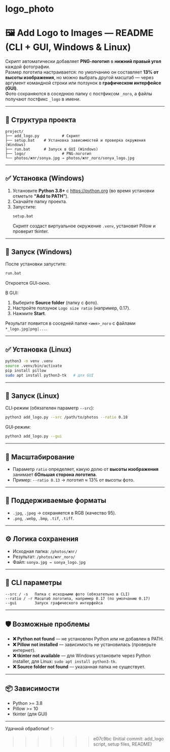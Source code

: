 # logo_photo

# 🖼️ Add Logo to Images — README (CLI + GUI, Windows & Linux)

Скрипт автоматически добавляет **PNG‑логотип** в **нижний правый угол** каждой фотографии.  
Размер логотипа настраивается: по умолчанию он составляет **13% от высоты изображения**, но можно выбрать другой масштаб — через аргумент командной строки или ползунок в **графическом интерфейсе (GUI)**.  
Фото сохраняются в соседнюю папку с постфиксом `_лого`, а файлы получают постфикс `_logo` в имени.  

---

## 📁 Структура проекта

```
project/
├── add_logo.py          # Скрипт
├── setup.bat    # Установка зависимостей и проверка окружения (Windows)
├── run.bat      # Запуск в GUI (Windows)
├── logo/                # PNG‑логотип
└── photos/жпг/sonya.jpg → photos/жпг_лого/sonya_logo.jpg
```

---

## ✅ Установка (Windows)

1. Установите **Python 3.8+** с https://python.org (во время установки отметьте **“Add to PATH”**).  
2. Скачайте папку проекта.  
3. Запустите:  
   ```bat
   setup.bat
   ```  
   Скрипт создаст виртуальное окружение `.venv`, установит Pillow и проверит tkinter.  
---

## 🚀 Запуск (Windows)

После установки запустите:  
```bat
run.bat
```
Откроется GUI‑окно.  

В GUI:
1. Выберите **Source folder** (папку с фото).  
2. Настройте ползунок `Logo size ratio` (например, 0.17).  
3. Нажмите **Start**.  

Результат появится в соседней папке `<имя>_лого` с файлами `*_logo.jpg|png|...`.  

---

## ✅ Установка (Linux)

```bash
python3 -m venv .venv
source .venv/bin/activate
pip install pillow
sudo apt install python3-tk   # для GUI
```

---

## 🚀 Запуск (Linux)

CLI‑режим (обязателен параметр `--src`):  
```bash
python3 add_logo.py --src /path/to/photos --ratio 0.18
```

GUI‑режим:  
```bash
python3 add_logo.py --gui
```

---

## 🧠 Масштабирование

- Параметр `ratio` определяет, какую долю от **высоты изображения** занимает **бОльшая сторона логотипа**.  
- Пример: `--ratio 0.13` → логотип ≈ 13% от высоты фото.  

---

## 🧩 Поддерживаемые форматы

- `.jpg`, `.jpeg` → сохраняется в RGB (качество 95).  
- `.png`, `.webp`, `.bmp`, `.tif`, `.tiff`.  

---

## ⚙️ Логика сохранения

- Исходная папка: `/photos/жпг/`  
- Результат: `/photos/жпг_лого/`  
- Файл: `sonya.jpg → sonya_logo.jpg`  

---

## 🧾 CLI параметры

```
--src / -s   Папка с исходными фото (обязательно в CLI)
--ratio / -r Масштаб логотипа, например 0.17 (по умолчанию 0.17)
--gui        Запуск графического интерфейса
```

---

## 🛡️ Возможные проблемы

- **❌ Python not found** — не установлен Python или не добавлен в PATH.  
- **❌ Pillow not installed** — зависимость не установилась (проверьте интернет).  
- **❌ tkinter not available** — для Windows установите через Python installer, для Linux: `sudo apt install python3-tk`.  
- **❌ Source folder not found** — указанная папка не существует.  

---

## 📦 Зависимости

- Python >= 3.8  
- Pillow >= 10  
- tkinter (для GUI)  

---

Удачной обработки! ✨
>>>>>>> e07c9bc (Initial commit: add_logo script, setup files, README)
